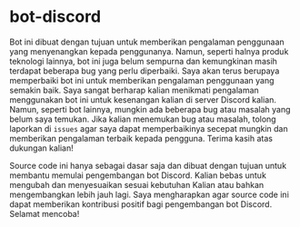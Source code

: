 # bot-discord

Bot ini dibuat dengan tujuan untuk memberikan pengalaman penggunaan yang menyenangkan kepada penggunanya. Namun, seperti halnya produk teknologi lainnya, bot ini juga belum sempurna dan kemungkinan masih terdapat beberapa bug yang perlu diperbaiki. Saya akan terus berupaya memperbaiki bot ini untuk memberikan pengalaman penggunaan yang semakin baik. Saya sangat berharap kalian menikmati pengalaman menggunakan bot ini untuk kesenangan kalian di server Discord kalian. Namun, seperti bot lainnya, mungkin ada beberapa bug atau masalah yang belum saya temukan. Jika kalian menemukan bug atau masalah, tolong laporkan di `issues` agar saya dapat memperbaikinya secepat mungkin dan memberikan pengalaman terbaik kepada pengguna. Terima kasih atas dukungan kalian!

Source code ini hanya sebagai dasar saja dan dibuat dengan tujuan untuk membantu memulai pengembangan bot Discord. Kalian bebas untuk mengubah dan menyesuaikan sesuai kebutuhan Kalian atau bahkan mengembangkan lebih jauh lagi. Saya mengharapkan agar source code ini dapat memberikan kontribusi positif bagi pengembangan bot Discord. Selamat mencoba!

